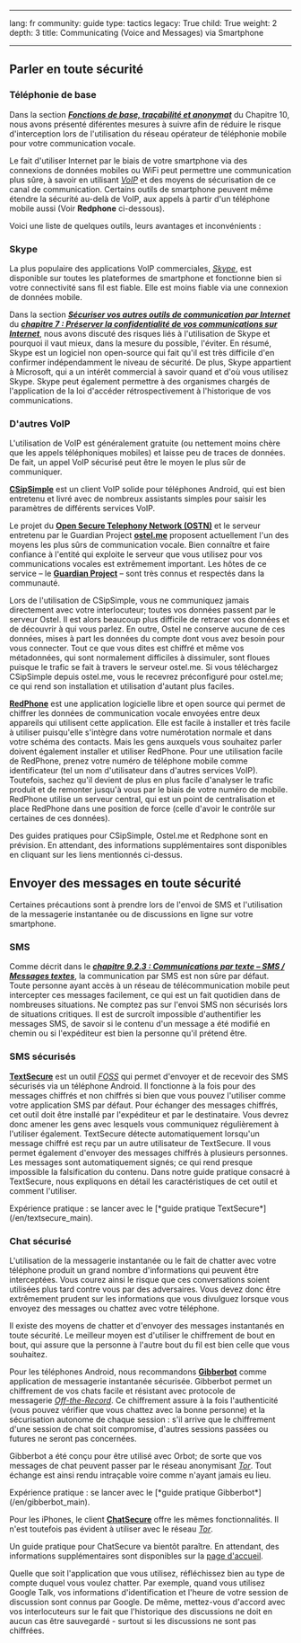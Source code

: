

---

lang: fr
community: guide
type: tactics
legacy: True
child: True
weight: 2
depth: 3
title: Communicating (Voice and Messages) via Smartphone

---

## Parler en toute sécurité ##

### Téléphonie de base ###

Dans la section [***Fonctions de base, traçabilité et anonymat***](https://securityinabox.org/fr/chapter_10_2_2) du Chapitre 10, nous avons présenté diférentes mesures à suivre afin de réduire le risque d'interception lors de l'utilisation du réseau opérateur de téléphonie mobile pour votre communication vocale.

Le fait d'utiliser Internet par le biais de votre smartphone via des connexions de données mobiles ou WiFi peut permettre une communication plus sûre, à savoir en utilisant [*VoIP*](/en/Glossary#VoIP) et des moyens de sécurisation de ce canal de communication. Certains outils de smartphone peuvent même étendre la sécurité au-delà de VoIP, aux appels à partir d'un téléphone mobile aussi (Voir **Redphone** ci-dessous).

Voici une liste de quelques outils, leurs avantages et inconvénients :

### Skype ###

La plus populaire des applications VoIP commerciales, [*Skype*](/en/glossary#skype), est disponible sur toutes les plateformes de smartphone et fonctionne bien si votre connectivité sans fil est fiable. Elle est moins fiable via une connexion de données mobile.

Dans la section [***Sécuriser vos autres outils de communication par Internet***](/fr/chapter_7_3) du [***chapitre 7 : Préserver la confidentialité de vos communications sur Internet***](https://securityinabox.org/fr/chapter-7), nous avons discuté des risques liés à l'utilisation de Skype et pourquoi il vaut mieux, dans la mesure du possible, l'éviter. En résumé, Skype est un logiciel non open-source qui fait qu'il est très difficile d'en confirmer indépendamment le niveau de sécurité. De plus, Skype appartient à Microsoft, qui a un intérêt commercial à savoir quand et d'où vous utilisez Skype. Skype peut également permettre à des organismes chargés de l'application de la loi d'accéder rétrospectivement à l'historique de vos communications.

### D'autres VoIP ###

L'utilisation de VoIP est généralement gratuite (ou nettement moins chère que les appels téléphoniques mobiles) et laisse peu de traces de données. De fait, un appel VoIP sécurisé peut être le moyen le plus sûr de communiquer.

[**CSipSimple**](http://f-droid.org/repository/browse/?fdid=com.csipsimple&fdpage=4) est un client VoIP solide pour téléphones Android, qui est bien entretenu et livré avec de nombreux assistants simples pour saisir les paramètres de différents services VoIP.

Le projet du [**Open Secure Telephony Network (OSTN)**](https://guardianproject.info/wiki/OSTN) et le serveur entretenu par le Guardian Project [**ostel.me**](https://ostel.me) proposent actuellement l'un des moyens les plus sûrs de communication vocale. Bien connaître et faire confiance à l'entité qui exploite le serveur que vous utilisez pour vos communications vocales est extrêmement important. Les hôtes de ce service – le [**Guardian Project**](https://guardianproject.info) – sont très connus et respectés dans la communauté. 

Lors de l'utilisation de CSipSimple, vous ne communiquez jamais directement avec votre interlocuteur; toutes vos données passent par le serveur Ostel. Il est alors beaucoup plus difficile de retracer vos données et de découvrir à qui vous parlez. En outre, Ostel ne conserve aucune de ces données, mises à part les données du compte dont vous avez besoin pour vous connecter. Tout ce que vous dites est chiffré et même vos métadonnées, qui sont normalement difficiles à dissimuler, sont floues puisque le trafic se fait à travers le serveur ostel.me. Si vous téléchargez CSipSimple depuis ostel.me, vous le recevrez préconfiguré pour ostel.me; ce qui rend son installation et utilisation d'autant plus faciles.

[**RedPhone**](https://play.google.com/store/apps/details?id=org.thoughtcrime.redphone) est une application logicielle libre et open source qui permet de chiffrer les données de communication vocale envoyées entre deux appareils qui utilisent cette application. Elle est facile à installer et très facile à utiliser puisqu'elle s'intègre dans votre numérotation normale et dans votre schéma des contacts. Mais les gens auxquels vous souhaitez parler doivent également installer et utiliser RedPhone. Pour une utilisation facile de RedPhone, prenez votre numéro de téléphone mobile comme identificateur (tel un nom d'utilisateur dans d'autres services VoIP). Toutefois, sachez qu'il devient de plus en plus facile d'analyser le trafic produit et de remonter jusqu'à vous par le biais de votre numéro de mobile. RedPhone utilise un serveur central, qui est un point de centralisation et place RedPhone dans une position de force (celle d'avoir le contrôle sur certaines de ces données). 

Des guides pratiques pour CSipSimple, Ostel.me et Redphone sont en prévision. En attendant, des informations supplémentaires sont disponibles en cliquant sur les liens mentionnés ci-dessus.

## Envoyer des messages en toute sécurité ##

Certaines précautions sont à prendre lors de l'envoi de SMS et l'utilisation de la messagerie instantanée ou de discussions en ligne sur votre smartphone.

### SMS ###

Comme décrit dans le [***chapitre 9.2.3 : Communications par texte – SMS / Messages textes***](/fr/chapter_10_2_3), la communication par SMS est non sûre par défaut. Toute personne ayant accès à un réseau de télécommunication mobile peut intercepter ces messages facilement, ce qui est un fait quotidien dans de nombreuses situations. Ne comptez pas sur l'envoi SMS non sécurisés lors de situations critiques. Il est de surcroît impossible d'authentifier les messages SMS, de savoir si le contenu d'un message a été modifié en chemin ou si l'expéditeur est bien la personne qu'il prétend être.

### SMS sécurisés ###

[**TextSecure**](https://play.google.com/store/apps/details?id=org.thoughtcrime.securesms) est un outil [*FOSS*](/en/glossary#FOSS) qui permet d'envoyer et de recevoir des SMS sécurisés via un téléphone Android. Il fonctionne à la fois pour des messages chiffrés et non chiffrés si bien que vous pouvez l'utiliser comme votre application SMS par défaut. Pour échanger des messages chiffrés, cet outil doit être installé par l'expéditeur et par le destinataire. Vous devrez donc amener les gens avec lesquels vous communiquez régulièrement à l'utiliser également. TextSecure détecte automatiquement lorsqu'un message chiffré est reçu par un autre utilisateur de TextSecure. Il vous permet également d'envoyer des messages chiffrés à plusieurs personnes. Les messages sont automatiquement signés; ce qui rend presque impossible la falsification du contenu. Dans notre guide pratique consacré à TextSecure, nous expliquons en détail les caractéristiques de cet outil et comment l'utiliser.

<div class=getstarted markdown=1>
Expérience pratique : se lancer avec le [*guide pratique TextSecure*](/en/textsecure_main).
</div>

### Chat sécurisé ###

L'utilisation de la messagerie instantanée ou le fait de chatter avec votre téléphone produit un grand nombre d'informations qui peuvent être interceptées. Vous courez ainsi le risque que ces conversations soient utilisées plus tard contre vous par des adversaires. Vous devez donc être extrêmement prudent sur les informations que vous divulguez lorsque vous envoyez des messages ou chattez avec votre téléphone.

Il existe des moyens de chatter et d'envoyer des messages instantanés en toute sécurité. Le meilleur moyen est d'utiliser le chiffrement de bout en bout, qui assure que la personne à l'autre bout du fil est bien celle que vous souhaitez.

Pour les téléphones Android, nous recommandons [**Gibberbot**](https://guardianproject.info/apps/gibber/) comme application de messagerie instantanée sécurisée. Gibberbot permet un chiffrement de vos chats facile et résistant avec protocole de messagerie [*Off-the-Record*](/en/glossary#OTR). Ce chiffrement assure à la fois l'authenticité (vous pouvez vérifier que vous chattez avec la bonne personne) et la sécurisation autonome de chaque session : s'il arrive que le chiffrement d'une session de chat soit compromise, d'autres sessions passées ou futures ne seront pas concernées.

Gibberbot a été conçu pour être utilisé avec Orbot; de sorte que vos messages de chat peuvent passer par le réseau anonymisant [*Tor*](/en/glossary#Tor). Tout échange est ainsi rendu intraçable voire comme n'ayant jamais eu lieu.

<div class=getstarted markdown=1>
Expérience pratique : se lancer avec le [*guide pratique Gibberbot*](/en/gibberbot_main).
</div>

Pour les iPhones, le client [**ChatSecure**](https://chatsecure.org) offre les mêmes fonctionnalités. Il n'est toutefois pas évident à utiliser avec le réseau [*Tor*](/en/glossary#Tor).

Un guide pratique pour ChatSecure va bientôt paraître. En attendant, des informations supplémentaires sont disponibles sur la [page d'accueil](https://chatsecure.org). 

Quelle que soit l'application que vous utilisez, réfléchissez bien au type de compte duquel vous voulez chatter. Par exemple, quand vous utilisez Google Talk, vos informations d'identification et l'heure de votre session de discussion sont connus par Google. De même, mettez-vous d'accord avec vos interlocuteurs sur le fait que l'historique des discussions ne doit en aucun cas être sauvegardé - surtout si les discussions ne sont pas chiffrées.


